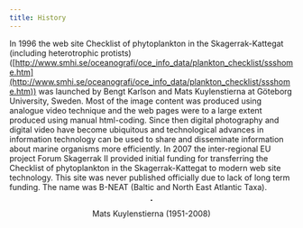 ```yaml
---
title: History
---
```


In 1996 the web site Checklist of phytoplankton in the Skagerrak-Kattegat (including heterotrophic protists) ([http://www.smhi.se/oceanografi/oce_info_data/plankton_checklist/ssshome.htm](http://www.smhi.se/oceanografi/oce_info_data/plankton_checklist/ssshome.htm)) was launched by Bengt Karlson and Mats Kuylenstierna at Göteborg University, Sweden.  Most of the image content was produced using analogue video technique and the web pages were to a large extent produced using manual html-coding. Since then digital photography and digital video have become ubiquitous and technological advances in information technology can be used to share and disseminate information about marine organisms more efficiently. In 2007 the inter-regional EU project Forum Skagerrak II provided initial funding for transferring the Checklist of phytoplankton in the Skagerrak-Kattegat to modern web site technology. This site was never published officially due to lack of long term funding. The name was B-NEAT (Baltic and North East Atlantic Taxa).

<div style="text-align:center;">
  <p><img src="/sites/default/files/mats_kuylenstierna_0.jpg" alt="" style="border:1px solid #000;" /></p>
  <p>Mats Kuylenstierna (1951-2008)</p>
</div>